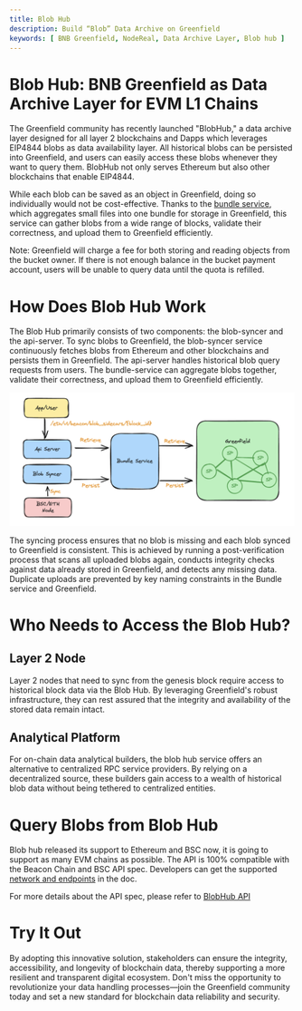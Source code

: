 ```yaml
---
title: Blob Hub
description: Build “Blob” Data Archive on Greenfield
keywords: [ BNB Greenfield, NodeReal, Data Archive Layer, Blob hub ]
---
```


# Blob Hub: BNB Greenfield as Data Archive Layer for EVM L1 Chains

The Greenfield community has recently launched "BlobHub," a data archive layer designed for all layer 2 blockchains and
Dapps which leverages EIP4844 blobs as data availability layer. All historical blobs can be persisted into Greenfield,
and users can easily access these blobs whenever they want to query them. BlobHub not only serves Ethereum but also
other blockchains that enable EIP4844.

While each blob can be saved as an object in Greenfield, doing so individually would not be cost-effective. Thanks to
the [bundle service](https://docs.nodereal.io/docs/greenfield-bundle-service?ref=bnbchain.ghost.io), which aggregates small
files into one bundle for storage in Greenfield, this service can gather blobs from a wide range of blocks, validate their correctness,
and upload them to Greenfield efficiently.

Note: Greenfield will charge a fee for both storing and reading objects from the bucket owner. If there is not enough
balance in the bucket payment account, users will be unable to query data until the quota is refilled.

# How Does Blob Hub Work

The Blob Hub primarily consists of two components: the blob-syncer and the api-server. To sync blobs to Greenfield, the
blob-syncer service continuously fetches blobs from Ethereum and other blockchains and persists them in Greenfield. The
api-server handles historical blob query requests from users. The bundle-service can aggregate blobs together, validate
their correctness, and upload them to Greenfield efficiently.

![Blob Hub Solution](../../static/asset/blob-hub-1.png)

The syncing process ensures that no blob is missing and each blob synced to Greenfield is consistent. This is achieved
by running a post-verification process that scans all uploaded blobs again, conducts integrity checks against data
already stored in Greenfield, and detects any missing data. Duplicate uploads are prevented by key naming constraints in
the Bundle service and Greenfield.

# Who Needs to Access the Blob Hub?

## Layer 2 Node

Layer 2 nodes that need to sync from the genesis block require access to historical block data via the Blob Hub. By
leveraging Greenfield's robust infrastructure, they can rest assured that the integrity and availability of the stored
data remain intact.

## Analytical Platform

For on-chain data analytical builders, the blob hub service offers an alternative to centralized RPC service providers.
By relying on a decentralized source, these builders gain access to a wealth of historical blob data without being
tethered to centralized entities.

# Query Blobs from Blob Hub

Blob hub released its support to Ethereum and BSC now, it is going to support as many EVM chains as possible. The API is 100%
compatible with the Beacon Chain and BSC API spec. Developers can get the supported [network and endpoints](../network-endpoint/endpoints.md#blob-hub) in the doc.

For more details about the API spec, please refer to [BlobHub API](https://github.com/bnb-chain/blob-hub/?tab=readme-ov-file#blob-hub-api)

# Try It Out

By adopting this innovative solution, stakeholders can ensure the integrity, accessibility, and longevity of blockchain data,
thereby supporting a more resilient and transparent digital ecosystem. Don't miss the opportunity to revolutionize your data
handling processes—join the Greenfield community today and set a new standard for blockchain data reliability and security.